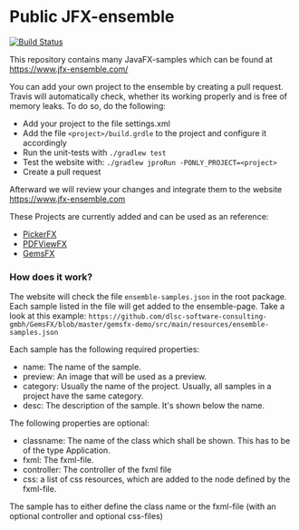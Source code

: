 # Public JFX-ensemble
[![Build Status](https://travis-ci.com/jfx-ensemble/public-ensemble.svg?branch=master)](https://travis-ci.com/jfx-ensemble/public-ensemble)

This repository contains many JavaFX-samples which can be found at https://www.jfx-ensemble.com/

You can add your own project to the ensemble by creating a pull request.
Travis will automatically check, whether its working properly and is free of memory leaks.
To do so, do the following:
* Add your project to the file settings.xml
* Add the file `<project>/build.grdle` to the project and configure it accordingly
* Run the unit-tests with `./gradlew test`
* Test the website with: `./gradlew jproRun -PONLY_PROJECT=<project>`
* Create a pull request

Afterward we will review your changes and integrate them to the website https://www.jfx-ensemble.com

These Projects are currently added and can be used as an reference:
* [PickerFX](https://github.com/dlsc-software-consulting-gmbh/PickerFX)
* [PDFViewFX](https://github.com/dlsc-software-consulting-gmbh/PDFViewFX)
* [GemsFX](https://github.com/dlsc-software-consulting-gmbh/GemsFX)

### How does it work?
The website will check the file `ensemble-samples.json` in the root package.
Each sample listed in the file will get added to the ensemble-page.
Take a look at this example: `https://github.com/dlsc-software-consulting-gmbh/GemsFX/blob/master/gemsfx-demo/src/main/resources/ensemble-samples.json`

Each sample has the following required properties:
* name: The name of the sample.
* preview: An image that will be used as a preview.
* category: Usually the name of the project. Usually, all samples in a project have the same category.
* desc: The description of the sample. It's shown below the name.

The following properties are optional:
* classname: The name of the class which shall be shown. This has to be of the type Application.
* fxml: The fxml-file.
* controller: The controller of the fxml file
* css: a list of css resources, which are added to the node defined by the fxml-file.

The sample has to either define the class name or the fxml-file (with an optional controller and optional css-files)